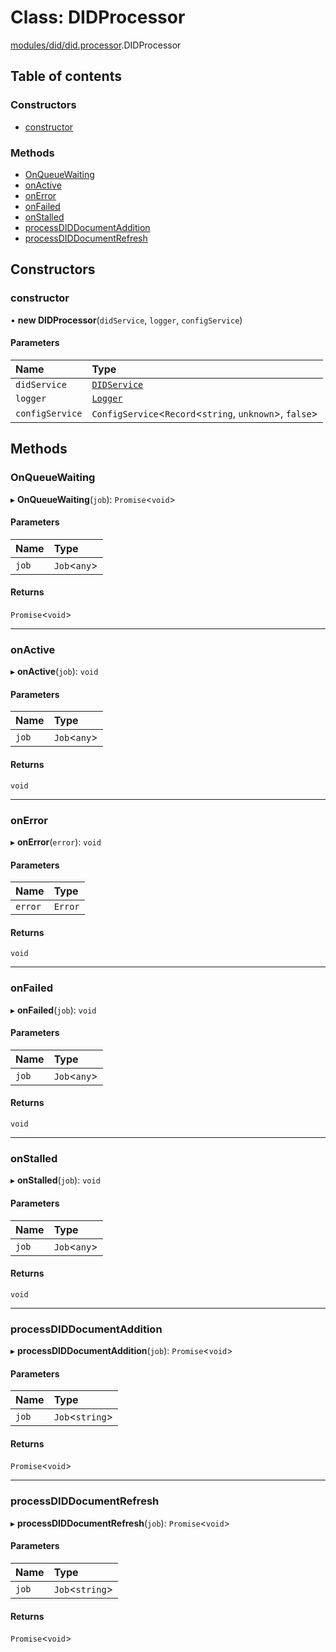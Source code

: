 # Class: DIDProcessor

[modules/did/did.processor](../modules/modules_did_did_processor.md).DIDProcessor

## Table of contents

### Constructors

- [constructor](modules_did_did_processor.DIDProcessor.md#constructor)

### Methods

- [OnQueueWaiting](modules_did_did_processor.DIDProcessor.md#onqueuewaiting)
- [onActive](modules_did_did_processor.DIDProcessor.md#onactive)
- [onError](modules_did_did_processor.DIDProcessor.md#onerror)
- [onFailed](modules_did_did_processor.DIDProcessor.md#onfailed)
- [onStalled](modules_did_did_processor.DIDProcessor.md#onstalled)
- [processDIDDocumentAddition](modules_did_did_processor.DIDProcessor.md#processdiddocumentaddition)
- [processDIDDocumentRefresh](modules_did_did_processor.DIDProcessor.md#processdiddocumentrefresh)

## Constructors

### constructor

• **new DIDProcessor**(`didService`, `logger`, `configService`)

#### Parameters

| Name | Type |
| :------ | :------ |
| `didService` | [`DIDService`](modules_did_did_service.DIDService.md) |
| `logger` | [`Logger`](modules_logger_logger_service.Logger.md) |
| `configService` | `ConfigService`<`Record`<`string`, `unknown`\>, ``false``\> |

## Methods

### OnQueueWaiting

▸ **OnQueueWaiting**(`job`): `Promise`<`void`\>

#### Parameters

| Name | Type |
| :------ | :------ |
| `job` | `Job`<`any`\> |

#### Returns

`Promise`<`void`\>

___

### onActive

▸ **onActive**(`job`): `void`

#### Parameters

| Name | Type |
| :------ | :------ |
| `job` | `Job`<`any`\> |

#### Returns

`void`

___

### onError

▸ **onError**(`error`): `void`

#### Parameters

| Name | Type |
| :------ | :------ |
| `error` | `Error` |

#### Returns

`void`

___

### onFailed

▸ **onFailed**(`job`): `void`

#### Parameters

| Name | Type |
| :------ | :------ |
| `job` | `Job`<`any`\> |

#### Returns

`void`

___

### onStalled

▸ **onStalled**(`job`): `void`

#### Parameters

| Name | Type |
| :------ | :------ |
| `job` | `Job`<`any`\> |

#### Returns

`void`

___

### processDIDDocumentAddition

▸ **processDIDDocumentAddition**(`job`): `Promise`<`void`\>

#### Parameters

| Name | Type |
| :------ | :------ |
| `job` | `Job`<`string`\> |

#### Returns

`Promise`<`void`\>

___

### processDIDDocumentRefresh

▸ **processDIDDocumentRefresh**(`job`): `Promise`<`void`\>

#### Parameters

| Name | Type |
| :------ | :------ |
| `job` | `Job`<`string`\> |

#### Returns

`Promise`<`void`\>
